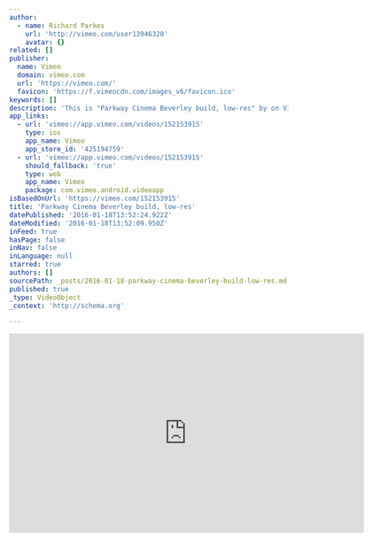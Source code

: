 ```yaml
---
author:
  - name: Richard Parkes
    url: 'http://vimeo.com/user13946320'
    avatar: {}
related: []
publisher:
  name: Vimeo
  domain: vimeo.com
  url: 'https://vimeo.com/'
  favicon: 'https://f.vimeocdn.com/images_v6/favicon.ico'
keywords: []
description: 'This is "Parkway Cinema Beverley build, low-res" by on Vimeo, the home for high quality videos and the people who love them.'
app_links:
  - url: 'vimeo://app.vimeo.com/videos/152153915'
    type: ios
    app_name: Vimeo
    app_store_id: '425194759'
  - url: 'vimeo://app.vimeo.com/videos/152153915'
    should_fallback: 'true'
    type: web
    app_name: Vimeo
    package: com.vimeo.android.videoapp
isBasedOnUrl: 'https://vimeo.com/152153915'
title: 'Parkway Cinema Beverley build, low-res'
datePublished: '2016-01-18T13:52:24.922Z'
dateModified: '2016-01-18T13:52:09.950Z'
inFeed: true
hasPage: false
inNav: false
inLanguage: null
starred: true
authors: []
sourcePath: _posts/2016-01-18-parkway-cinema-beverley-build-low-res.md
published: true
_type: VideoObject
_context: 'http://schema.org'

---
```

<iframe src="https://cdn.embedly.com/widgets/media.html?src=https%3A%2F%2Fplayer.vimeo.com%2Fvideo%2F152153915&amp;url=https%3A%2F%2Fvimeo.com%2F152153915&amp;image=http%3A%2F%2Fi.vimeocdn.com%2Fvideo%2F552071081_640.jpg&amp;key=b7d04c9b404c499eba89ee7072e1c4f7&amp;type=text%2Fhtml&amp;schema=vimeo" width="640" height="360" scrolling="no" frameborder="0" allowfullscreen="allowfullscreen" style=""></iframe>